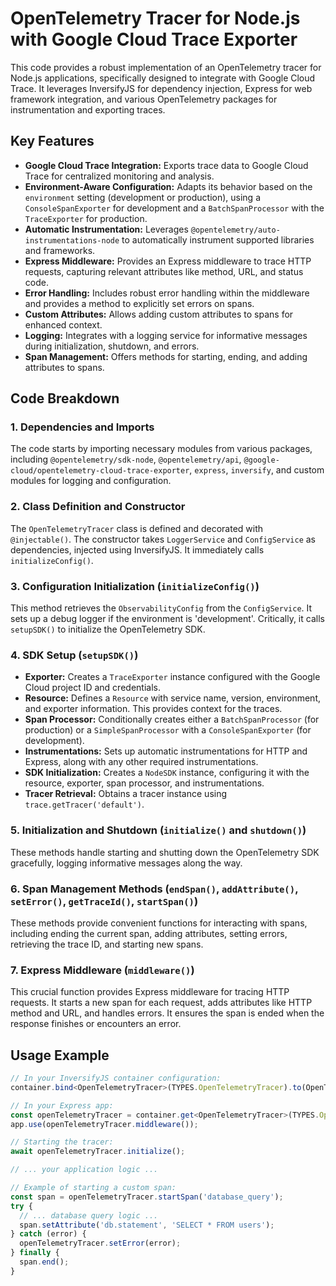 # OpenTelemetry Tracer for Node.js with Google Cloud Trace Exporter

This code provides a robust implementation of an OpenTelemetry tracer for Node.js applications, specifically designed to integrate with Google Cloud Trace. It leverages InversifyJS for dependency injection, Express for web framework integration, and various OpenTelemetry packages for instrumentation and exporting traces.

## Key Features

* **Google Cloud Trace Integration:** Exports trace data to Google Cloud Trace for centralized monitoring and analysis.
* **Environment-Aware Configuration:** Adapts its behavior based on the `environment` setting (development or production), using a `ConsoleSpanExporter` for development and a `BatchSpanProcessor` with the `TraceExporter` for production.
* **Automatic Instrumentation:** Leverages `@opentelemetry/auto-instrumentations-node` to automatically instrument supported libraries and frameworks.
* **Express Middleware:** Provides an Express middleware to trace HTTP requests, capturing relevant attributes like method, URL, and status code.
* **Error Handling:** Includes robust error handling within the middleware and provides a method to explicitly set errors on spans.
* **Custom Attributes:** Allows adding custom attributes to spans for enhanced context.
* **Logging:** Integrates with a logging service for informative messages during initialization, shutdown, and errors.
* **Span Management:** Offers methods for starting, ending, and adding attributes to spans.

## Code Breakdown

### 1. Dependencies and Imports

The code starts by importing necessary modules from various packages, including `@opentelemetry/sdk-node`, `@opentelemetry/api`, `@google-cloud/opentelemetry-cloud-trace-exporter`, `express`, `inversify`, and custom modules for logging and configuration.

### 2. Class Definition and Constructor

The `OpenTelemetryTracer` class is defined and decorated with `@injectable()`.  The constructor takes `LoggerService` and `ConfigService` as dependencies, injected using InversifyJS.  It immediately calls `initializeConfig()`.

### 3. Configuration Initialization (`initializeConfig()`)

This method retrieves the `ObservabilityConfig` from the `ConfigService`.  It sets up a debug logger if the environment is 'development'.  Critically, it calls `setupSDK()` to initialize the OpenTelemetry SDK.

### 4. SDK Setup (`setupSDK()`)

* **Exporter:** Creates a `TraceExporter` instance configured with the Google Cloud project ID and credentials.
* **Resource:** Defines a `Resource` with service name, version, environment, and exporter information. This provides context for the traces.
* **Span Processor:**  Conditionally creates either a `BatchSpanProcessor` (for production) or a `SimpleSpanProcessor` with a `ConsoleSpanExporter` (for development).
* **Instrumentations:** Sets up automatic instrumentations for HTTP and Express, along with any other required instrumentations.
* **SDK Initialization:** Creates a `NodeSDK` instance, configuring it with the resource, exporter, span processor, and instrumentations.
* **Tracer Retrieval:** Obtains a tracer instance using `trace.getTracer('default')`.

### 5. Initialization and Shutdown (`initialize()` and `shutdown()`)

These methods handle starting and shutting down the OpenTelemetry SDK gracefully, logging informative messages along the way.

### 6. Span Management Methods (`endSpan()`, `addAttribute()`, `setError()`, `getTraceId()`, `startSpan()`)

These methods provide convenient functions for interacting with spans, including ending the current span, adding attributes, setting errors, retrieving the trace ID, and starting new spans.

### 7. Express Middleware (`middleware()`)

This crucial function provides Express middleware for tracing HTTP requests. It starts a new span for each request, adds attributes like HTTP method and URL, and handles errors. It ensures the span is ended when the response finishes or encounters an error.

## Usage Example

```typescript
// In your InversifyJS container configuration:
container.bind<OpenTelemetryTracer>(TYPES.OpenTelemetryTracer).to(OpenTelemetryTracer).inSingletonScope();

// In your Express app:
const openTelemetryTracer = container.get<OpenTelemetryTracer>(TYPES.OpenTelemetryTracer);
app.use(openTelemetryTracer.middleware());

// Starting the tracer:
await openTelemetryTracer.initialize();

// ... your application logic ...

// Example of starting a custom span:
const span = openTelemetryTracer.startSpan('database_query');
try {
  // ... database query logic ...
  span.setAttribute('db.statement', 'SELECT * FROM users');
} catch (error) {
  openTelemetryTracer.setError(error);
} finally {
  span.end();
}
```
